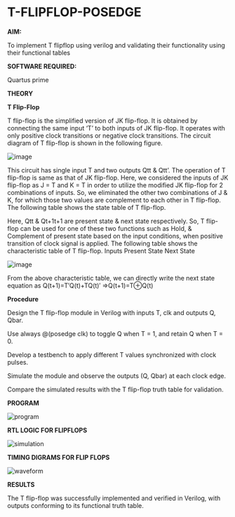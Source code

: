 # T-FLIPFLOP-POSEDGE

**AIM:**

To implement  T flipflop using verilog and validating their functionality using their functional tables

**SOFTWARE REQUIRED:**

Quartus prime

**THEORY**

**T Flip-Flop**

T flip-flop is the simplified version of JK flip-flop. It is obtained by connecting the same input ‘T’ to both inputs of JK flip-flop. It operates with only positive clock transitions or negative clock transitions. The circuit diagram of T flip-flop is shown in the following figure.

![image](https://github.com/naavaneetha/T-FLIPFLOP-POSEDGE/assets/154305477/458a68fe-2d08-4a9d-ac4f-7ae0480ce0bd)

 
This circuit has single input T and two outputs Qtt & Qtt’. The operation of T flip-flop is same as that of JK flip-flop. Here, we considered the inputs of JK flip-flop as J = T and K = T in order to utilize the modified JK flip-flop for 2 combinations of inputs. So, we eliminated the other two combinations of J & K, for which those two values are complement to each other in T flip-flop. The following table shows the state table of T flip-flop.

Here, Qtt & Qt+1t+1 are present state & next state respectively. So, T flip-flop can be used for one of these two functions such as Hold, & Complement of present state based on the input conditions, when positive transition of clock signal is applied. The following table shows the characteristic table of T flip-flop. Inputs Present State Next State

![image](https://github.com/naavaneetha/T-FLIPFLOP-POSEDGE/assets/154305477/cdd7fb32-539f-4b66-bb8d-f305a153c886)

 
From the above characteristic table, we can directly write the next state equation as Q(t+1)=T′Q(t)+TQ(t)′ ⇒Q(t+1)=T⊕Q(t)

**Procedure**

Design the T flip-flop module in Verilog with inputs T, clk and outputs Q, Qbar.

Use always @(posedge clk) to toggle Q when T = 1, and retain Q when T = 0.

Develop a testbench to apply different T values synchronized with clock pulses.

Simulate the module and observe the outputs (Q, Qbar) at each clock edge.

Compare the simulated results with the T flip-flop truth table for validation.


**PROGRAM**

![program](https://github.com/user-attachments/assets/3b51a5a5-3c27-4a5a-865b-b0c86f762b46)


**RTL LOGIC FOR FLIPFLOPS**

![simulation](https://github.com/user-attachments/assets/0825c987-a5c7-4879-bbce-6dc9ce562fa3)

**TIMING DIGRAMS FOR FLIP FLOPS**

![waveform](https://github.com/user-attachments/assets/e686b9d4-3c2f-421b-a050-c51ec6274278)

**RESULTS**

The T flip-flop was successfully implemented and verified in Verilog, with outputs conforming to its functional truth table.
